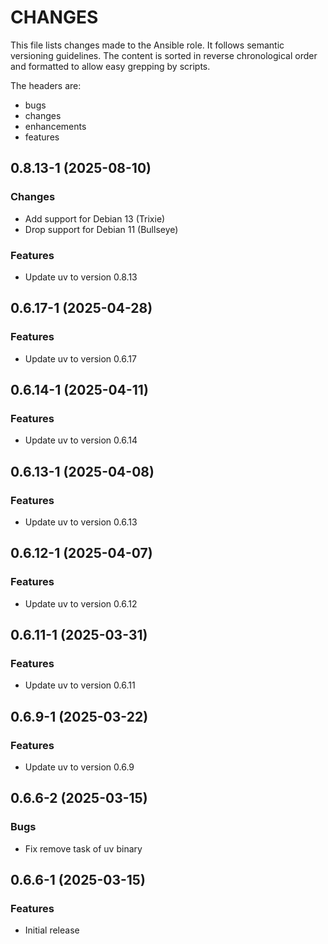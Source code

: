# CHANGES

This file lists changes made to the Ansible role. It follows semantic versioning
guidelines. The content is sorted in reverse chronological order and formatted
to allow easy grepping by scripts.

The headers are:
- bugs
- changes
- enhancements
- features

## 0.8.13-1 (2025-08-10)

### Changes

- Add support for Debian 13 (Trixie)
- Drop support for Debian 11 (Bullseye)

### Features

- Update uv to version 0.8.13

## 0.6.17-1 (2025-04-28)

### Features

- Update uv to version 0.6.17

## 0.6.14-1 (2025-04-11)

### Features

- Update uv to version 0.6.14

## 0.6.13-1 (2025-04-08)

### Features

- Update uv to version 0.6.13

## 0.6.12-1 (2025-04-07)

### Features

- Update uv to version 0.6.12

## 0.6.11-1 (2025-03-31)

### Features

- Update uv to version 0.6.11

## 0.6.9-1 (2025-03-22)

### Features

- Update uv to version 0.6.9

## 0.6.6-2 (2025-03-15)

### Bugs

- Fix remove task of uv binary

## 0.6.6-1 (2025-03-15)

### Features

- Initial release
